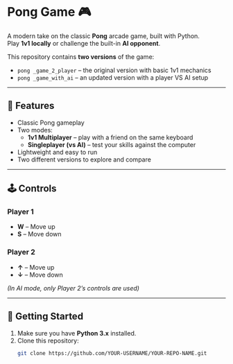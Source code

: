 # Pong Game 🎮

A modern take on the classic **Pong** arcade game, built with Python.  
Play **1v1 locally** or challenge the built-in **AI opponent**.

This repository contains **two versions** of the game:  
- `pong _game_2_player` – the original version with basic 1v1 mechanics 
- `pong _game_with_ai` – an updated version with a player VS AI setup

---

## 🎯 Features
- Classic Pong gameplay
- Two modes:
  - **1v1 Multiplayer** – play with a friend on the same keyboard
  - **Singleplayer (vs AI)** – test your skills against the computer
- Lightweight and easy to run
- Two different versions to explore and compare

---

## 🕹️ Controls
### Player 1
- **W** – Move up
- **S** – Move down  

### Player 2
- **↑** – Move up  
- **↓** – Move down  

*(In AI mode, only Player 2’s controls are used)*

---

## 🚀 Getting Started
1. Make sure you have **Python 3.x** installed.
2. Clone this repository:
   ```bash
   git clone https://github.com/YOUR-USERNAME/YOUR-REPO-NAME.git
